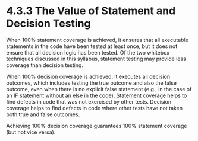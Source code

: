# 4.3.3 The Value of Statement and Decision Testing

When 100% statement coverage is achieved, it ensures that all executable statements in the code have been tested at least once, but it does not ensure that all decision logic has been tested. Of the two whitebox techniques discussed in this syllabus, statement testing may provide less coverage than decision testing.

When 100% decision coverage is achieved, it executes all decision outcomes, which includes testing the true outcome and also the false outcome, even when there is no explicit false statement \(e.g., in the case of an IF statement without an else in the code\). Statement coverage helps to find defects in code that was not exercised by other tests. Decision coverage helps to find defects in code where other tests have not taken both true and false outcomes.

Achieving 100% decision coverage guarantees 100% statement coverage \(but not vice versa\).

